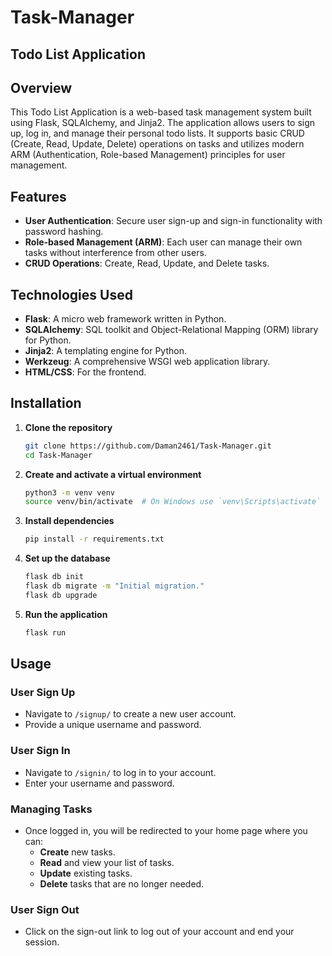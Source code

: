 # Task-Manager
## Todo List Application

## Overview
This Todo List Application is a web-based task management system built using Flask, SQLAlchemy, and Jinja2. The application allows users to sign up, log in, and manage their personal todo lists. It supports basic CRUD (Create, Read, Update, Delete) operations on tasks and utilizes modern ARM (Authentication, Role-based Management) principles for user management.

## Features
- **User Authentication**: Secure user sign-up and sign-in functionality with password hashing.
- **Role-based Management (ARM)**: Each user can manage their own tasks without interference from other users.
- **CRUD Operations**: Create, Read, Update, and Delete tasks.

## Technologies Used
- **Flask**: A micro web framework written in Python.
- **SQLAlchemy**: SQL toolkit and Object-Relational Mapping (ORM) library for Python.
- **Jinja2**: A templating engine for Python.
- **Werkzeug**: A comprehensive WSGI web application library.
- **HTML/CSS**: For the frontend.

## Installation

1. **Clone the repository**
    ```bash
    git clone https://github.com/Daman2461/Task-Manager.git
    cd Task-Manager
    ```

2. **Create and activate a virtual environment**
    ```bash
    python3 -m venv venv
    source venv/bin/activate  # On Windows use `venv\Scripts\activate`
    ```

3. **Install dependencies**
    ```bash
    pip install -r requirements.txt
    ```

4. **Set up the database**
    ```bash
    flask db init
    flask db migrate -m "Initial migration."
    flask db upgrade
    ```

5. **Run the application**
    ```bash
    flask run
    ```

## Usage

### User Sign Up
- Navigate to `/signup/` to create a new user account.
- Provide a unique username and password.

### User Sign In
- Navigate to `/signin/` to log in to your account.
- Enter your username and password.

### Managing Tasks
- Once logged in, you will be redirected to your home page where you can:
  - **Create** new tasks.
  - **Read** and view your list of tasks.
  - **Update** existing tasks.
  - **Delete** tasks that are no longer needed.

### User Sign Out
- Click on the sign-out link to log out of your account and end your session.



